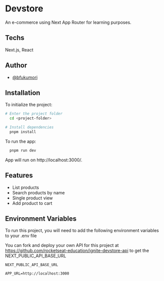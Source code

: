 
# Devstore

An e-commerce using Next App Router for learning purposes.




## Techs

Next.js, React


## Author

- [@bfukumori](https://www.github.com/bfukumori)


## Installation

To initialize the project:

```bash
# Enter the project folder
  cd <project-folder>

# Install dependencies
  pnpm install
```

To run the app:

```bash
  pnpm run dev
```

App will run on http://localhost:3000/.
## Features

- List products
- Search products by name
- Single product view
- Add product to cart


## Environment Variables

To run this project, you will need to add the following environment variables to your .env file

You can fork and deploy your own API for this project at https://github.com/rocketseat-education/ignite-devstore-api  to get the NEXT_PUBLIC_API_BASE_URL

`NEXT_PUBLIC_API_BASE_URL`

`APP_URL=http://localhost:3000`

